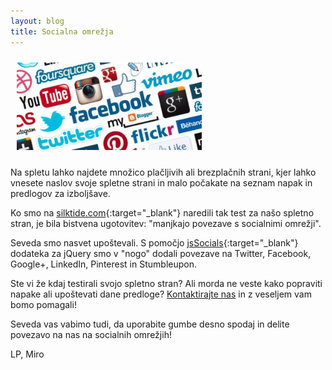 ```yaml
---
layout: blog
title: Socialna omrežja
---
```


<img src="/images/posts/social.jpg" alt="Socialna omrežja" style="height:140px; width:auto; margin:10px">

<!--more-->

Na spletu lahko najdete množico plačljivih ali brezplačnih strani,
kjer lahko vnesete naslov svoje spletne strani in malo počakate na 
seznam napak in predlogov za izboljšave. 

Ko smo na
[silktide.com](http://nibbler.silktide.com/){:target="_blank"}
naredili tak test za našo spletno stran,
je bila bistvena ugotovitev: "manjkajo povezave s socialnimi omrežji".

Seveda smo nasvet upoštevali.
S pomočjo 
[jsSocials](http://js-socials.com/){:target="_blank"}
dodateka za jQuery smo v "nogo" dodali povezave
na Twitter, Facebook, Google+, LinkedIn, Pinterest in Stumbleupon.

Ste vi že kdaj testirali svojo spletno stran?
Ali morda ne veste kako popraviti napake ali upoštevati dane predloge?
[Kontaktirajte nas](/opodjetju/kontakt.html) in z veseljem vam bomo pomagali!

Seveda vas vabimo tudi, da uporabite gumbe desno spodaj in 
delite povezavo na nas na socialnih omrežjih!

LP, Miro
